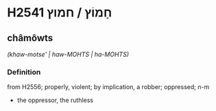 # H2541 חָמוֹץ / חמוץ

## châmôwts

_(khaw-motse' | haw-MOHTS | ha-MOHTS)_

### Definition

from H2556; properly, violent; by implication, a robber; oppressed; n-m

- the oppressor, the ruthless
